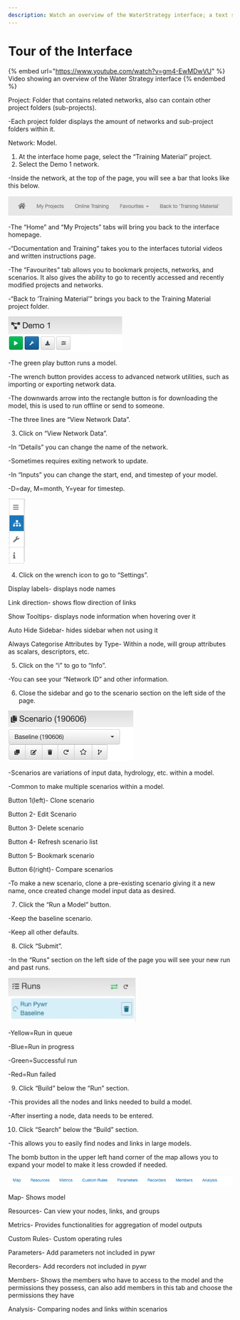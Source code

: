 ```yaml
---
description: Watch an overview of the WaterStrategy interface; a text summary follows.
---
```


# Tour of the Interface

{% embed url="https://www.youtube.com/watch?v=gm4-EwMDwVU" %}
Video showing an overview of the Water Strategy interface
{% endembed %}

Project: Folder that contains related networks, also can contain other project folders (sub-projects).

&#x20;       \-Each project folder displays the amount of networks and sub-project folders within it.

Network: Model.



1. At the interface home page, select the “Training Material” project.
2. Select the Demo 1 network.

&#x20;       \-Inside the network, at the top of the page, you will see a bar that looks like this below.

![](<../.gitbook/assets/0 (2).png>)

&#x20;      \-The “Home” and “My Projects” tabs will bring you back to the interface homepage.

&#x20;      \-“Documentation and Training” takes you to the interfaces tutorial videos and written instructions page.

&#x20;      \-The “Favourites” tab allows you to bookmark projects, networks, and scenarios. It also                                     gives the ability to go to recently accessed and recently modified projects and networks.

&#x20;       \-“Back to ‘Training Material’” brings you back to the Training Material project folder.

![](<../.gitbook/assets/1 (2).png>)

&#x20;       \-The green play button runs a model.

&#x20;       \-The wrench button provides access to advanced network utilities, such as importing or exporting network data.

&#x20;       \-The downwards arrow into the rectangle button is for downloading the model, this is used to run offline or send to someone.

&#x20;       \-The three lines are “View Network Data”.

3. Click on “View Network Data”.

&#x20;       \-In “Details” you can change the name of the network.

&#x20;               \-Sometimes requires exiting network to update.

&#x20;       \-In “Inputs” you can change the start, end, and timestep of your model.

&#x20;               \-D=day, M=month, Y=year for timestep.

![](<../.gitbook/assets/2 (2).png>)

4. Click on the wrench icon to go to “Settings”.

&#x20;       Display labels- displays node names

&#x20;       Link direction- shows flow direction of links

&#x20;       Show Tooltips- displays node information when hovering over it

&#x20;       Auto Hide Sidebar- hides sidebar when not using it

&#x20;       Always Categorise Attributes by Type- Within a node, will group attributes as scalars, descriptors, etc.

5. Click on the “i” to go to “Info”.

&#x20;       \-You can see your “Network ID” and other information.

6. Close the sidebar and go to the scenario section on the left side of the page.

![](<../.gitbook/assets/3 (2).png>)

&#x20;       \-Scenarios are variations of input data, hydrology, etc. within a model.

&#x20;       \-Common to make multiple scenarios within a model.

&#x20;               Button 1(left)- Clone scenario

&#x20;               Button 2- Edit Scenario

&#x20;               Button 3- Delete scenario

&#x20;               Button 4- Refresh scenario list

&#x20;               Button 5- Bookmark scenario

&#x20;               Button 6(right)- Compare scenarios

&#x20;       \-To make a new scenario, clone a pre-existing scenario giving it a new name, once created change model input data as desired.

7. Click the “Run a Model” button.

&#x20;       \-Keep the baseline scenario.

&#x20;       \-Keep all other defaults.

8. Click “Submit”.

&#x20;       \-In the “Runs” section on the left side of the page you will see your new run and past runs.

![](<../.gitbook/assets/4 (2).png>)

&#x20;       \-Yellow=Run in queue

&#x20;       \-Blue=Run in progress

&#x20;       \-Green=Successful run

&#x20;       \-Red=Run failed

9. Click “Build” below the “Run” section.

&#x20;       \-This provides all the nodes and links needed to build a model.

&#x20;       \-After inserting a node, data needs to be entered.

10. Click “Search” below the “Build” section.

&#x20;       \-This allows you to easily find nodes and links in large models.

The bomb button in the upper left hand corner of the map allows you to expand your model to make it less crowded if needed.

![](<../.gitbook/assets/5 (2).png>)

&#x20;       Map- Shows model

&#x20;       Resources- Can view your nodes, links, and groups

&#x20;       Metrics- Provides functionalities for aggregation of model outputs

&#x20;       Custom Rules- Custom operating rules

&#x20;       Parameters- Add parameters not included in pywr

&#x20;       Recorders- Add recorders not included in pywr

&#x20;       Members- Shows the members who have to access to the model and the permissions they possess, can also add members in this tab and choose the permissions they have

&#x20;       Analysis- Comparing nodes and links within scenarios
